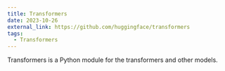 ```yaml
---
title: Transformers
date: 2023-10-26
external_link: https://github.com/huggingface/transformers
tags:
  - Transformers
---
```


Transformers is a Python module for the transformers and other models.

<!--more-->
